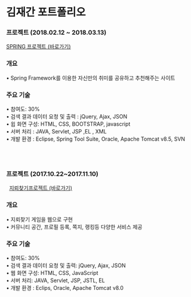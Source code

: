 # 김재간 포트폴리오    

### 프로젝트 (2018.02.12 ~ 2018.03.13)   

<a href="https://github.com/penpar/hobbynew"> SPRING 프로젝트 (바로가기)</a>

### 개요

• Spring Framework를 이용한 자신만의 취미를 공유하고 추천해주는 사이트

### 주요 기술

• 참여도: 30% <br/>
• 검색 결과 데이터 요청 및 출력 : jQuery, Ajax, JSON <br/>
• 윕 화면 구성: HTML, CSS, BOOTSTRAP, javascript <br/>
• 서버 처리 : JAVA, Servlet, JSP ,EL , XML <br/>
• 개발 환경 : Eclipse, Spring Tool Suite, Oracle, Apache Tomcat v8.5, SVN <br/>

<br/><br/>



### 프로젝트 (2017.10.22~2017.11.10)    
 
<a href="https://github.com/penpar/Minesweeper"> 지뢰찾기프로젝트 (바로가기)</a>

### 개요

• 지뢰찾기 게임을 웹으로 구현 <br/>
• 커뮤니티 공간, 프로필 등록, 쪽지, 랭킹등 다양한 서비스 제공


### 주요 기술

• 참여도: 30% <br/>
• 검색 결과 데이터 요청 및 출력: jQuery, Ajax, JSON <br/>
• 웹 화면 구성: HTML, CSS, JavaScript <br/>
• 서버 처리: JAVA, Servlet, JSP, JSTL, EL <br/>
• 개발 환경 : Eclips, Oracle, Apache Tomcat v8.0    <br/>       <br/>     <br/> 






